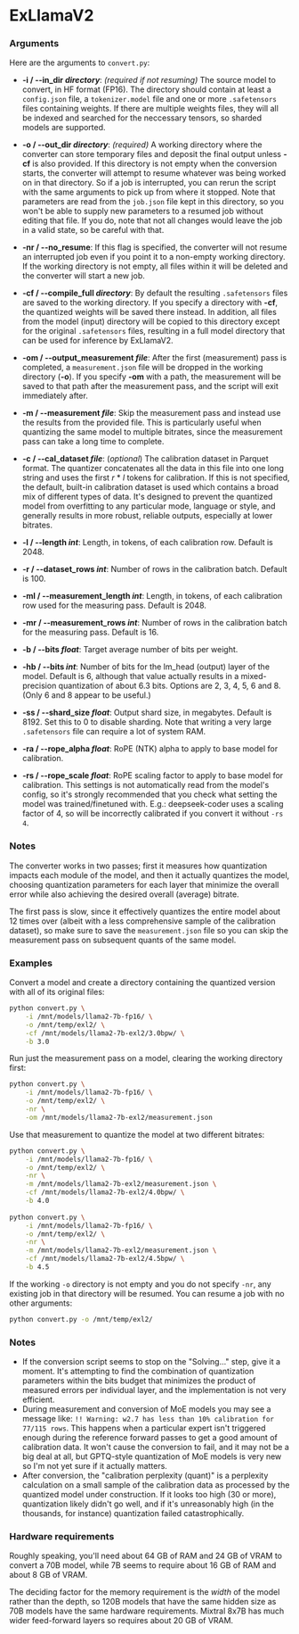 # ExLlamaV2

### Arguments

Here are the arguments to `convert.py`:

- **-i / --in_dir *directory***: _(required if not resuming)_ The source model to convert, in HF format (FP16). The directory should 
contain at least a `config.json` file, a `tokenizer.model` file and one or more `.safetensors` files containing weights.
If there are multiple weights files, they will all be indexed and searched for the neccessary tensors, so sharded models are 
supported.
  

- **-o / --out_dir *directory***: _(required)_ A working directory where the converter can store temporary files and deposit
the final output unless **-cf** is also provided. If this directory is not empty when the conversion starts, the converter
will attempt to resume whatever was being worked on in that directory. So if a job is interrupted, you can rerun the
script with the same arguments to pick up from where it stopped. Note that parameters are read from the `job.json`
file kept in this directory, so you won't be able to supply new parameters to a resumed job without editing that file.
If you do, note that not all changes would leave the job in a valid state, so be careful with that.
  
  
- **-nr / --no_resume**: If this flag is specified, the converter will not resume an interrupted job even if you point it
to a non-empty working directory. If the working directory is not empty, all files within it will be deleted and the
converter will start a new job.
  
  
- **-cf / --compile_full *directory***: By default the resulting `.safetensors` files are saved to the working directory.
If you specify a directory with **-cf**, the quantized weights will be saved there instead. In addition, all files from
the model (input) directory will be copied to this directory except for the original `.safetensors` files, resulting in
a full model directory that can be used for inference by ExLlamaV2.
  

- **-om / --output_measurement *file***: After the first (measurement) pass is completed, a `measurement.json` file will
be dropped in the working directory (**-o**). If you specify **-om** with a path, the measurement will be saved to that
path after the measurement pass, and the script will exit immediately after.
  

- **-m / --measurement *file***: Skip the measurement pass and instead use the results from the provided file. This is
particularly useful when quantizing the same model to multiple bitrates, since the measurement pass can take a long time
to complete.
  

- **-c / --cal_dataset *file***: (_optional_) The calibration dataset in Parquet format. The quantizer concatenates all
the data in this file into one long string and uses the first _r_ \* _l_ tokens for calibration. If this is not
specified, the default, built-in calibration dataset is used which contains a broad mix of different types of data. It's
designed to prevent the quantized model from overfitting to any particular mode, language or style, and generally
results in more robust, reliable outputs, especially at lower bitrates.
  

- **-l / --length *int***: Length, in tokens, of each calibration row. Default is 2048.
  

- **-r / --dataset_rows *int***: Number of rows in the calibration batch. Default is 100.
  

- **-ml / --measurement_length *int***: Length, in tokens, of each calibration row used for the measuring pass. Default
is 2048. 
  

- **-mr / --measurement_rows *int***: Number of rows in the calibration batch for the measuring pass. Default is 16.
  

- **-b / --bits *float***: Target average number of bits per weight.
  

- **-hb / --bits *int***: Number of bits for the lm_head (output) layer of the model. Default is 6, although that
value actually results in a mixed-precision quantization of about 6.3 bits. Options are 2, 3, 4, 5, 6 and 8. (Only 6
and 8 appear to be useful.)

  
- **-ss / --shard_size *float***: Output shard size, in megabytes. Default is 8192. Set this to 0 to disable sharding.
Note that writing a very large `.safetensors` file can require a lot of system RAM.


- **-ra / --rope_alpha *float***: RoPE (NTK) alpha to apply to base model for calibration.


- **-rs / --rope_scale *float***: RoPE scaling factor to apply to base model for calibration. This settings is not 
automatically read from the model's config, so it's strongly recommended that you check what setting the model was
trained/finetuned with. E.g.: deepseek-coder uses a scaling factor of 4, so will be incorrectly calibrated if you
convert it without `-rs 4`.


### Notes

The converter works in two passes; first it measures how quantization impacts each module of the model, and then it
actually quantizes the model, choosing quantization parameters for each layer that minimize the overall error while 
also achieving the desired overall (average) bitrate.

The first pass is slow, since it effectively quantizes the entire model about 12 times over (albeit with a less
comprehensive sample of the calibration dataset), so make sure to save the `measurement.json` file so you can skip the
measurement pass on subsequent quants of the same model.

### Examples

Convert a model and create a directory containing the quantized version with all of its original files:

```sh
python convert.py \
    -i /mnt/models/llama2-7b-fp16/ \
    -o /mnt/temp/exl2/ \
    -cf /mnt/models/llama2-7b-exl2/3.0bpw/ \
    -b 3.0 
```

Run just the measurement pass on a model, clearing the working directory first:

```sh
python convert.py \
    -i /mnt/models/llama2-7b-fp16/ \
    -o /mnt/temp/exl2/ \
    -nr \
    -om /mnt/models/llama2-7b-exl2/measurement.json
```

Use that measurement to quantize the model at two different bitrates:

```sh
python convert.py \
    -i /mnt/models/llama2-7b-fp16/ \
    -o /mnt/temp/exl2/ \
    -nr \
    -m /mnt/models/llama2-7b-exl2/measurement.json \
    -cf /mnt/models/llama2-7b-exl2/4.0bpw/ \
    -b 4.0
    
python convert.py \
    -i /mnt/models/llama2-7b-fp16/ \
    -o /mnt/temp/exl2/ \
    -nr \
    -m /mnt/models/llama2-7b-exl2/measurement.json \
    -cf /mnt/models/llama2-7b-exl2/4.5bpw/ \
    -b 4.5
```

If the working `-o` directory is not empty and you do not specify `-nr`, any existing job in that directory
will be resumed. You can resume a job with no other arguments:

```sh
python convert.py -o /mnt/temp/exl2/
```

### Notes

- If the conversion script seems to stop on the "Solving..." step, give it a moment. It's attempting to find the 
combination of quantization parameters within the bits budget that minimizes the product of measured errors per
individual layer, and the implementation is not very efficient.
- During measurement and conversion of MoE models you may see a message like: 
`!! Warning: w2.7 has less than 10% calibration for 77/115 rows`. This happens when a particular expert isn't triggered
enough during the reference forward passes to get a good amount of calibration data. It won't cause the
conversion to fail, and it may not be a big deal at all, but GPTQ-style quantization of MoE models is very new so I'm
not yet sure if it actually matters.
- After conversion, the "calibration perplexity (quant)" is a perplexity calculation on a small sample of the 
calibration data as processed by the quantized model under construction. If it looks too high (30 or more), 
quantization likely didn't go well, and if it's unreasonably high (in the thousands, for instance) quantization failed
catastrophically. 

### Hardware requirements

Roughly speaking, you'll need about 64 GB of RAM and 24 GB of VRAM to convert a 70B model, while 7B seems to require
about 16 GB of RAM and about 8 GB of VRAM.

The deciding factor for the memory requirement is the *width* of the model rather than the depth, so 120B models that
have the same hidden size as 70B models have the same hardware requirements. Mixtral 8x7B has much wider feed-forward
layers so requires about 20 GB of VRAM.  